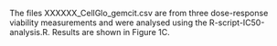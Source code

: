 The files XXXXXX_CellGlo_gemcit.csv are from three dose-response viability measurements and were analysed using the R-script-IC50-analysis.R. Results are shown in Figure 1C.

